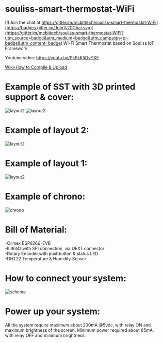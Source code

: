 # souliss-smart-thermostat-WiFi


[![Join the chat at https://gitter.im/mcbittech/souliss-smart-thermostat-WiFi](https://badges.gitter.im/Join%20Chat.svg)](https://gitter.im/mcbittech/souliss-smart-thermostat-WiFi?utm_source=badge&utm_medium=badge&utm_campaign=pr-badge&utm_content=badge)
Wi-Fi Smart Thermostat based on Souliss IoT Framework

Youtube video:
https://youtu.be/Pk9kK5DvYXE

[Wiki-How to Compile & Upload](https://github.com/mcbittech/souliss-smart-thermostat-WiFi/wiki/SST---WiFi-Souliss-Smart-Thermostat-Wiki)

# Example of SST with 3D printed support & cover:
![layout2](https://github.com/mcbittech/souliss-smart-thermostat-WiFi/blob/master/Libraries-Core-Docs/SST_Cover.JPG?raw=true "layout2")
![layout2](https://github.com/mcbittech/souliss-smart-thermostat-WiFi/blob/master/Libraries-Core-Docs/SST_Support_Cover.JPG?raw=true "layout2")

# Example of layout 2:
![layout2](https://github.com/mcbittech/souliss-smart-thermostat-WiFi/blob/master/Libraries-Core-Docs/layout2_assembled.png?raw=true "layout2")

# Example of layout 1:
![layout2](https://github.com/mcbittech/souliss-smart-thermostat-WiFi/blob/master/Libraries-Core-Docs/layout1_assembled.png?raw=true "layout1")

# Example of chrono:
![chrono](https://github.com/mcbittech/souliss-smart-thermostat-WiFi/blob/master/Libraries-Core-Docs/chrono.png?raw=true "chrono")


# Bill of Material:
-Olimex ESP8266-EVB  
-ILI9341 with SPI connection, via UEXT connector  
-Rotary Encoder with pushbutton & status LED  
-DHT22 Temperature & Humidity Sensor  

# How to connect your system:
![scheme](https://github.com/mcbittech/souliss-smart-thermostat-WiFi/blob/master/Libraries-Core-Docs/Connection/SST_Connection.png?raw=true "scheme")

# Power up your system:
All the system require maximum about 200mA @5vdc, with relay ON and maximum brightness of the screen.
Minimum power required about 65mA, with relay OFF and minimum brightness.
